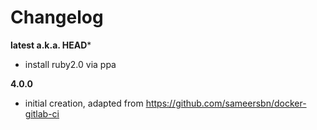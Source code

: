 # Changelog

**latest a.k.a. HEAD***
- install ruby2.0 via ppa

**4.0.0**
 - initial creation, adapted from https://github.com/sameersbn/docker-gitlab-ci
